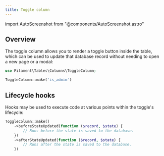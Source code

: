 ```yaml
---
title: Toggle column
---
```

import AutoScreenshot from "@components/AutoScreenshot.astro"

## Overview

The toggle column allows you to render a toggle button inside the table, which can be used to update that database record without needing to open a new page or a modal:

```php
use Filament\Tables\Columns\ToggleColumn;

ToggleColumn::make('is_admin')
```

<AutoScreenshot name="tables/columns/toggle/simple" alt="Toggle column" version="3.x" />

## Lifecycle hooks

Hooks may be used to execute code at various points within the toggle's lifecycle:

```php
ToggleColumn::make()
    ->beforeStateUpdated(function ($record, $state) {
        // Runs before the state is saved to the database.
    })
    ->afterStateUpdated(function ($record, $state) {
        // Runs after the state is saved to the database.
    })
```
